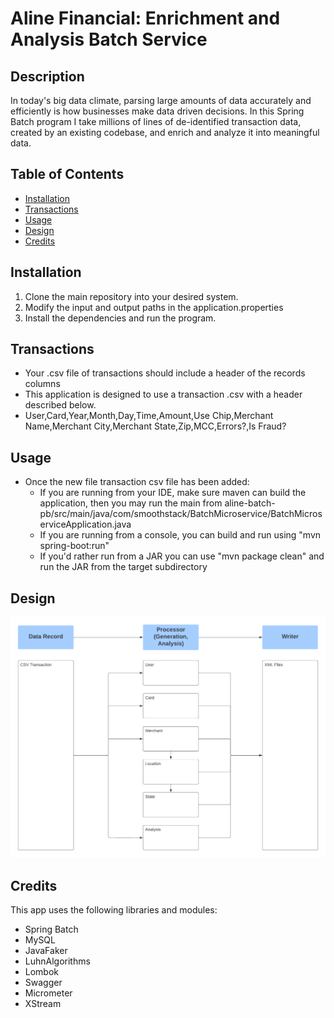 # Aline Financial: Enrichment and Analysis Batch Service

## Description

In today's big data climate, parsing large amounts of data accurately and efficiently is how businesses make data driven decisions. In this Spring Batch program I take millions of lines of de-identified transaction data, created by an existing codebase, and enrich and analyze it into meaningful data. 

## Table of Contents
* [Installation](#installation)
* [Transactions](#transactions)
* [Usage](#usage)
* [Design](#design)
* [Credits](#credits)

## Installation
1. Clone the main repository into your desired system.
2. Modify the input and output paths in the application.properties
3. Install the dependencies and run the program.

## Transactions
* Your .csv file of transactions should include a header of the records columns
* This application is designed to use a transaction .csv with a header described below.
* User,Card,Year,Month,Day,Time,Amount,Use Chip,Merchant Name,Merchant City,Merchant State,Zip,MCC,Errors?,Is Fraud?

## Usage
* Once the new file transaction csv file has been added:
    * If you are running from your IDE, make sure maven can build the application, then you may run the main from aline-batch-pb/src/main/java/com/smoothstack/BatchMicroservice/BatchMicroserviceApplication.java
    * If you are running from a console, you can build and run using "mvn spring-boot:run"
    * If you'd rather run from a JAR you can use "mvn package clean" and run the JAR from the target subdirectory

## Design
![Batch Microservice Design](https://github.com/CtrlAltRock/aline-batch-pb/blob/dev/AlineBatchDesignV3.png)

## Credits

This app uses the following libraries and modules:

* Spring Batch
* MySQL
* JavaFaker
* LuhnAlgorithms
* Lombok
* Swagger
* Micrometer
* XStream